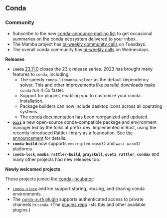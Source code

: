 ## Conda

### Community 

* Subscribe to the new [conda-announce mailing list](https://lists.conda.org/wws/subscribe/announce) to get occasional summaries on the conda ecosystem delivered to your inbox.
* The Mamba project has [bi-weekly community calls](https://hackmd.io/iOgkxNMpTea6lWczjCov9Q?view) on Tuesdays.
* The overall conda community has [bi-weekly calls](https://hackmd.io/@conda-community?tags=%5B%22meeting-notes%22%5D) on Wednesdays. 

**Releases**

* **`conda`** [23.11.0](https://conda.org/blog/2023-12-07-november-releases/#changes-in-conda-23110) closes the 23.x release series. 2023 has brought many features to `conda`, including: 
  * The speedy `conda-libmamba-solver` as the default dependency solver.  This and other improvements like parallel downloads make `conda` run 4-5x faster.
  * Support for plugins, enabling you to customize your conda installation.
  * Package builders can now include desktop icons across all operating systems.
  * The [conda documentation](https://docs.conda.io/en/latest/) has been reorganized and updated.
* [**`pixi`**](https://pixi.sh/) a new open-source conda-compatible package and environment manager led by the folks at prefix.dev. Implemented in Rust, using the recently introduced Rattler library as a foundation.  See [the announcement](https://prefix.dev/blog/launching_pixi) for details.
* **`conda-build`** now supports `emscripten-wasm32` and `wasi-wasm32` platforms.
* **`conda-lock`**, **`mamba`**, **`rattler-build`**, **`grayskull`**, **`quetz`**, **`rattler`**, **`condax`** and many other projects had new releases too.

**Newly welcomed projects**

These projects joined the [conda-incubator](https://github.com/conda-incubator):
* [`conda-store`](https://github.com/conda-incubator/conda-auth) and kin support storing, reusing, and sharing conda environments.   
* The [`conda-auth` plugin](https://github.com/conda-incubator/conda-auth) supports authenticated access to private channels in `conda`. (The [plugins repo](https://github.com/conda-incubator/plugins) lists this and other available plugins.)

